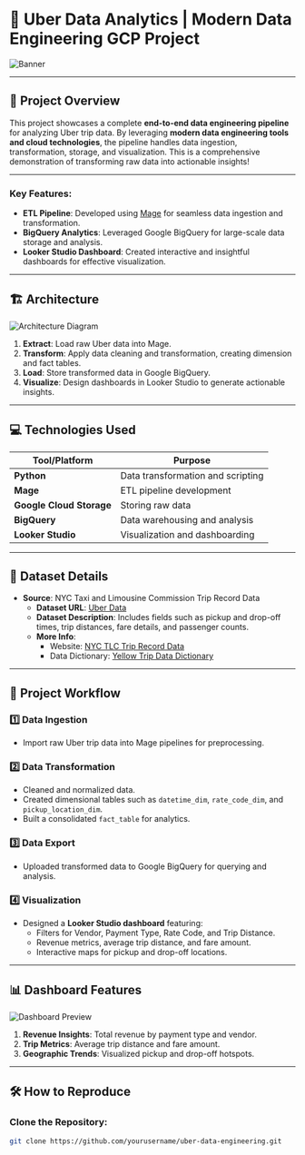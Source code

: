 # 🚖 Uber Data Analytics | Modern Data Engineering GCP Project  

![Banner](https://via.placeholder.com/1200x400?text=Uber+Data+Analytics+Pipeline)

---

## 📜 Project Overview  
This project showcases a complete **end-to-end data engineering pipeline** for analyzing Uber trip data. By leveraging **modern data engineering tools and cloud technologies**, the pipeline handles data ingestion, transformation, storage, and visualization. This is a comprehensive demonstration of transforming raw data into actionable insights!  

---

### Key Features:  
- **ETL Pipeline**: Developed using [Mage](https://www.mage.ai/) for seamless data ingestion and transformation.  
- **BigQuery Analytics**: Leveraged Google BigQuery for large-scale data storage and analysis.  
- **Looker Studio Dashboard**: Created interactive and insightful dashboards for effective visualization.  

---

## 🏗️ Architecture  

![Architecture Diagram](https://via.placeholder.com/800x400?text=Architecture+Diagram)  

1. **Extract**: Load raw Uber data into Mage.  
2. **Transform**: Apply data cleaning and transformation, creating dimension and fact tables.  
3. **Load**: Store transformed data in Google BigQuery.  
4. **Visualize**: Design dashboards in Looker Studio to generate actionable insights.  

---

## 💻 Technologies Used  

| Tool/Platform           | Purpose                           |
|--------------------------|-----------------------------------|
| **Python**               | Data transformation and scripting|
| **Mage**                 | ETL pipeline development         |
| **Google Cloud Storage** | Storing raw data                 |
| **BigQuery**             | Data warehousing and analysis    |
| **Looker Studio**        | Visualization and dashboarding   |  

---

## 📂 Dataset Details  

- **Source**: NYC Taxi and Limousine Commission Trip Record Data  
  - **Dataset URL**: [Uber Data](https://github.com/darshilparmar/uber-etl-pipeline-data-engineering-project/blob/main/data/uber_data.csv)  
  - **Dataset Description**: Includes fields such as pickup and drop-off times, trip distances, fare details, and passenger counts.  
  - **More Info**:  
    - Website: [NYC TLC Trip Record Data](https://www.nyc.gov/site/tlc/about/tlc-trip-record-data.page)  
    - Data Dictionary: [Yellow Trip Data Dictionary](https://www.nyc.gov/assets/tlc/downloads/pdf/data_dictionary_trip_records_yellow.pdf)  

---

## 🚀 Project Workflow  

### 1️⃣ **Data Ingestion**  
- Import raw Uber trip data into Mage pipelines for preprocessing.  

### 2️⃣ **Data Transformation**  
- Cleaned and normalized data.  
- Created dimensional tables such as `datetime_dim`, `rate_code_dim`, and `pickup_location_dim`.  
- Built a consolidated `fact_table` for analytics.  

### 3️⃣ **Data Export**  
- Uploaded transformed data to Google BigQuery for querying and analysis.  

### 4️⃣ **Visualization**  
- Designed a **Looker Studio dashboard** featuring:  
  - Filters for Vendor, Payment Type, Rate Code, and Trip Distance.  
  - Revenue metrics, average trip distance, and fare amount.  
  - Interactive maps for pickup and drop-off locations.  

---

## 📊 Dashboard Features  

![Dashboard Preview](https://via.placeholder.com/800x400?text=Dashboard+Preview)  

1. **Revenue Insights**: Total revenue by payment type and vendor.  
2. **Trip Metrics**: Average trip distance and fare amount.  
3. **Geographic Trends**: Visualized pickup and drop-off hotspots.  

---

## 🛠️ How to Reproduce  

### Clone the Repository:  
```bash
git clone https://github.com/yourusername/uber-data-engineering.git
